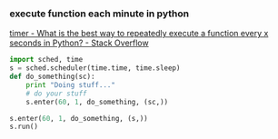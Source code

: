 ###  execute function each minute in python


[timer - What is the best way to repeatedly execute a function every x seconds in Python? - Stack Overflow](https://stackoverflow.com/questions/474528/what-is-the-best-way-to-repeatedly-execute-a-function-every-x-seconds-in-python "timer - What is the best way to repeatedly execute a function every x seconds in Python? - Stack Overflow")


 

```python
import sched, time
s = sched.scheduler(time.time, time.sleep)
def do_something(sc): 
    print "Doing stuff..."
    # do your stuff
    s.enter(60, 1, do_something, (sc,))

s.enter(60, 1, do_something, (s,))
s.run()
```
